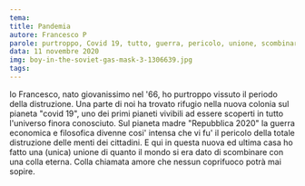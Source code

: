 ```yaml
---
tema:
title: Pandemia
autore: Francesco P
parole: purtroppo, Covid 19, tutto, guerra, pericolo, unione, scombinare, colla, coprifuoco
data: 11 novembre 2020
img: boy-in-the-soviet-gas-mask-3-1306639.jpg
tags: 
---
```

Io Francesco, nato giovanissimo nel '66, ho purtroppo vissuto il periodo della distruzione.
Una parte di noi ha trovato rifugio nella nuova colonia sul pianeta "covid 19", uno dei primi pianeti vivibili ad essere scoperti in tutto l'universo finora conosciuto.
Sul pianeta madre "Repubblica 2020" la guerra economica e filosofica divenne cosi' intensa che vi fu' il pericolo della totale distruzione delle menti dei cittadini.
E qui in questa nuova ed ultima casa ho fatto una (unica) unione di quanto il mondo si era dato di scombinare con una colla eterna. Colla chiamata amore che nessun coprifuoco potrà mai sopire.

